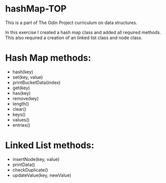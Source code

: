 # hashMap-TOP
This is a part of The Odin Project curriculum on data structures.

In this exercise I created a hash map class and added all required methods.
This also required a creation of an linked list class and node class.

# Hash Map methods:
 - hash(key)
 - set(key, value)
 - printBucketData(index)
 - get(key)
 - has(key)
 - remove(key)
 - length()
 - clear()
 - keys()
 - values()
 - entries()

# Linked List methods:
 - insertNode(key, value)
 - printData()
 - checkDuplicate()
 - updateValue(key, newValue)